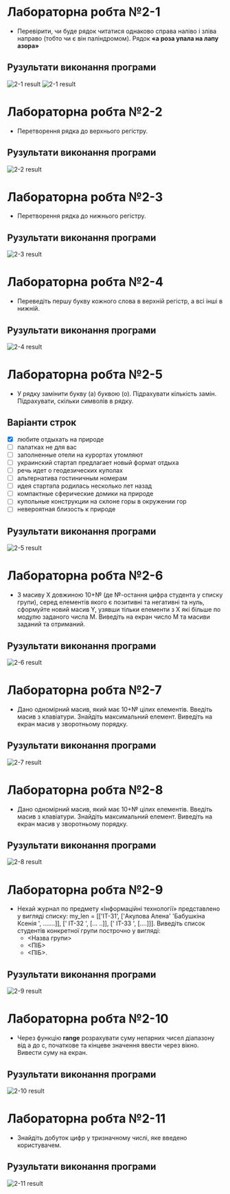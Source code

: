 # Лабораторна робта №2-1
- Перевірити, чи буде рядок читатися однаково справа наліво і зліва направо (тобто чи є він паліндромом). Рядок **«а роза упала на лапу азора»**

## Рузультати виконання програми
![2-1 result](https://github.com/whiteman1989/Python_lab_work_2/blob/master/images/work_res_2-1.jpg?raw=true)
![2-1 result](https://github.com/whiteman1989/Python_lab_work_2/blob/master/images/work_res_2-1_2.jpg?raw=true)

# Лабораторна робта №2-2
- Перетворення рядка до верхнього регістру.

## Рузультати виконання програми
![2-2 result](https://github.com/whiteman1989/Python_lab_work_2/blob/master/images/work_res_2-2.jpg?raw=true)

# Лабораторна робта №2-3
- Перетворення рядка до нижнього регістру.

## Рузультати виконання програми
![2-3 result](https://github.com/whiteman1989/Python_lab_work_2/blob/master/images/work_res_2-3.jpg?raw=true)

# Лабораторна робта №2-4
- Переведіть першу букву кожного слова  в верхній регістр, а всі інші в нижній.

## Рузультати виконання програми
![2-4 result](https://github.com/whiteman1989/Python_lab_work_2/blob/master/images/work_res_2-4.jpg?raw=true)

# Лабораторна робта №2-5
- У рядку  замінити букву (а) буквою (о). Підрахувати кількість замін. Підрахувати, скільки символів в рядку.

## Варіанти строк
- [x] любите отдыхать на природе
- [ ] палатках не для вас
- [ ] заполненные отели на курортах утомляют
- [ ] украинский стартап предлагает новый формат отдыха
- [ ] речь идет о геодезических куполах
- [ ] альтернатива гостиничным номерам
- [ ] идея стартапа родилась несколько лет назад
- [ ] компактные сферические домики на природе
- [ ] купольные конструкции на склоне горы в окружении гор
- [ ] невероятная близость к природе

## Рузультати виконання програми
![2-5 result](https://github.com/whiteman1989/Python_lab_work_2/blob/master/images/work_res_2-5.jpg?raw=true)

# Лабораторна робта №2-6
- З масиву Х довжиною 10+№  (де №-остання цифра студента у списку групи), серед елементів якого є позитивні та негативні та нуль, сформуйте новий масив Y, узявши тільки елементи з Х які більше по модулю заданого числа М. Виведіть на екран число М та масиви заданий та отриманий.

## Рузультати виконання програми
![2-6 result](https://github.com/whiteman1989/Python_lab_work_2/blob/master/images/work_res_2-6.jpg?raw=true)

# Лабораторна робта №2-7
- Дано одномірний масив, який має  10+№  цілих елементів. Введіть масив з клавіатури. Знайдіть максимальний елемент. Виведіть на екран масив у зворотньому порядку. 

## Рузультати виконання програми
![2-7 result](https://github.com/whiteman1989/Python_lab_work_2/blob/master/images/work_res_2-7.jpg?raw=true)

# Лабораторна робта №2-8
- Дано одномірний масив, який має  10+№  цілих елементів. Введіть масив з клавіатури. Знайдіть максимальний елемент. Виведіть на екран масив у зворотньому порядку. 

## Рузультати виконання програми
![2-8 result](https://github.com/whiteman1989/Python_lab_work_2/blob/master/images/work_res_2-8.jpg?raw=true)

# Лабораторна робта №2-9
- Нехай журнал по предмету «Інформаційні технології» представлено у вигляді списку: my_len = [['IT-31’, ['Акулова Алена' 'Бабушкіна Ксенія ', .......]], [' IT-32 ', [... ..]], [' IT-33 ', [....]]]. Виведіть список студентів конкретної групи построчно у вигляді:
  - <Назва групи>
  - <ПІБ>
  - <ПІБ>. 

## Рузультати виконання програми
![2-9 result](https://github.com/whiteman1989/Python_lab_work_2/blob/master/images/work_res_2-9.jpg?raw=true)

# Лабораторна робта №2-10
- Через функцію **range** розрахувати суму непарних чисел діапазону від а до с, початкове та кінцеве значення ввести через вікно. Вивести суму на екран. 

## Рузультати виконання програми
![2-10 result](https://github.com/whiteman1989/Python_lab_work_2/blob/master/images/work_res_2-10.jpg?raw=true)

# Лабораторна робта №2-11
- Знайдіть добуток цифр у тризначному числі, яке введено користувачем.

## Рузультати виконання програми
![2-11 result](https://github.com/whiteman1989/Python_lab_work_2/blob/master/images/work_res_2-11.jpg?raw=true)